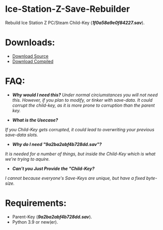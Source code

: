 # Ice-Station-Z-Save-Rebuilder
Rebuild Ice Station Z PC/Steam Child-Key (***1f0a58a9e0f84227.sav***).

# Downloads:
- [Download Source](https://github.com/Cracko298/Ice-Station-Z-Save-Rebuilder/releases/download/v1.0-Release-1/Rebuilder.py)
- [Download Compiled]()

# FAQ:
- ***Why would I need this?***
*Under normal circiumstances you will not need this. However, if you plan to modify, or tinker with save-data. It could corrupt the child-key, as it is more prone to corruption than the parent key.*

- ***What is the Usecase?***

*If you Child-Key gets corrupted, it could lead to overwriting your previous save-data slots.*

- ***Why do I need "9a2ba2abf4b728dd.sav"?***

*It is needed for a number of things, but inside the Child-Key which is what we're trying to aquire.*

- ***Can't you Just Provide the "Child-Key?***

*I cannot because everyone's Save-Keys are unique, but have a fixed byte-size.*


# Requirements:
- Parent-Key (***9a2ba2abf4b728dd.sav***).
- Python 3.9 or new(er).
